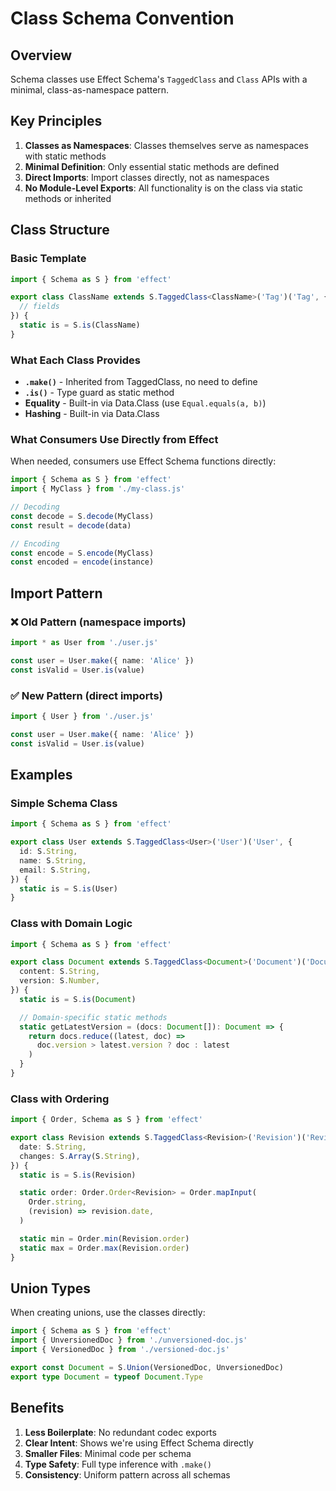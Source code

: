 # Class Schema Convention

## Overview

Schema classes use Effect Schema's `TaggedClass` and `Class` APIs with a minimal, class-as-namespace pattern.

## Key Principles

1. **Classes as Namespaces**: Classes themselves serve as namespaces with static methods
2. **Minimal Definition**: Only essential static methods are defined
3. **Direct Imports**: Import classes directly, not as namespaces
4. **No Module-Level Exports**: All functionality is on the class via static methods or inherited

## Class Structure

### Basic Template

```typescript
import { Schema as S } from 'effect'

export class ClassName extends S.TaggedClass<ClassName>('Tag')('Tag', {
  // fields
}) {
  static is = S.is(ClassName)
}
```

### What Each Class Provides

- **`.make()`** - Inherited from TaggedClass, no need to define
- **`.is()`** - Type guard as static method
- **Equality** - Built-in via Data.Class (use `Equal.equals(a, b)`)
- **Hashing** - Built-in via Data.Class

### What Consumers Use Directly from Effect

When needed, consumers use Effect Schema functions directly:

```typescript
import { Schema as S } from 'effect'
import { MyClass } from './my-class.js'

// Decoding
const decode = S.decode(MyClass)
const result = decode(data)

// Encoding
const encode = S.encode(MyClass)
const encoded = encode(instance)
```

## Import Pattern

### ❌ Old Pattern (namespace imports)

```typescript
import * as User from './user.js'

const user = User.make({ name: 'Alice' })
const isValid = User.is(value)
```

### ✅ New Pattern (direct imports)

```typescript
import { User } from './user.js'

const user = User.make({ name: 'Alice' })
const isValid = User.is(value)
```

## Examples

### Simple Schema Class

```typescript
import { Schema as S } from 'effect'

export class User extends S.TaggedClass<User>('User')('User', {
  id: S.String,
  name: S.String,
  email: S.String,
}) {
  static is = S.is(User)
}
```

### Class with Domain Logic

```typescript
import { Schema as S } from 'effect'

export class Document extends S.TaggedClass<Document>('Document')('Document', {
  content: S.String,
  version: S.Number,
}) {
  static is = S.is(Document)

  // Domain-specific static methods
  static getLatestVersion = (docs: Document[]): Document => {
    return docs.reduce((latest, doc) =>
      doc.version > latest.version ? doc : latest
    )
  }
}
```

### Class with Ordering

```typescript
import { Order, Schema as S } from 'effect'

export class Revision extends S.TaggedClass<Revision>('Revision')('Revision', {
  date: S.String,
  changes: S.Array(S.String),
}) {
  static is = S.is(Revision)

  static order: Order.Order<Revision> = Order.mapInput(
    Order.string,
    (revision) => revision.date,
  )

  static min = Order.min(Revision.order)
  static max = Order.max(Revision.order)
}
```

## Union Types

When creating unions, use the classes directly:

```typescript
import { Schema as S } from 'effect'
import { UnversionedDoc } from './unversioned-doc.js'
import { VersionedDoc } from './versioned-doc.js'

export const Document = S.Union(VersionedDoc, UnversionedDoc)
export type Document = typeof Document.Type
```

## Benefits

1. **Less Boilerplate**: No redundant codec exports
2. **Clear Intent**: Shows we're using Effect Schema directly
3. **Smaller Files**: Minimal code per schema
4. **Type Safety**: Full type inference with `.make()`
5. **Consistency**: Uniform pattern across all schemas
